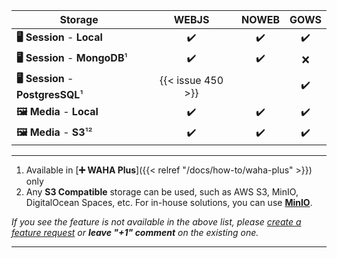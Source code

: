 | Storage                            |       WEBJS       | NOWEB |       GOWS        |
|------------------------------------|:-----------------:|:-----:|:-----------------:|
| **🖥️ Session** - **Local**        |        ✔️         |  ✔️   |        ✔️         |
| **🖥️ Session** - **MongoDB**¹     |        ✔️         |  ✔️   |         ❌         |
| **🖥️ Session** - **PostgresSQL**¹ | {{< issue 450 >}} |       |        ✔️         |
| **🖼️ Media** - **Local**          |        ✔️         |  ✔️   |        ✔️         |
| **🖼️ Media** - **S3**¹²           |        ✔️         |  ✔️   |        ✔️         |



****
1. Available in
[**➕ WAHA Plus**]({{< relref "/docs/how-to/waha-plus" >}}) 
only
2. Any **S3 Compatible** storage can be used, such as AWS S3, MinIO, DigitalOcean Spaces, etc. For in-house solutions, you can use [**MinIO**](https://min.io/).

_If you see the feature is not available in the above list, please [create a feature request](https://github.com/devlikeapro/waha/issues/new/choose) or **leave "+1" comment** on the existing one._
****
